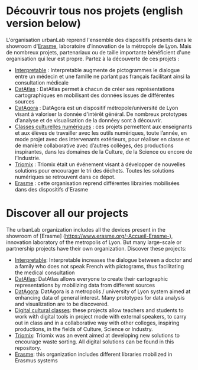 # Découvrir tous nos projets (english version below) 
L'organisation urbanLab reprend l'ensemble des dispositifs présents dans le showroom d'[Erasme](https://www.erasme.org/-Accueil-Erasme-), laboratoire d'innovation de la métropole de Lyon. 
Mais de nombreux projets, partenariaux ou de taille importante bénéficient d'une organisation qui leur est propre. 
Partez à la découverte de ces projets : 

* [Interpretable](https://github.com/interpretable) : Interpretable augmente de pictogrammes le dialogue entre un médecin et une famille ne parlant pas français facilitant ainsi la consultation médicale
* [DatAtlas](https://github.com/datatlas-erasme/)  : DatAtlas permet à chacun de créer ses représentations cartographiques en mobilisant des données issues de différentes sources
* [DatAgora](https://github.com/datagora-erasme) : DatAgora est un dispositif métropole/université de Lyon visant à valoriser la donnée d'intérêt général. De nombreux prototypes d'analyse et de visualisation de la donnéey sont à découvrir. 
* [Classes culturelles numériques](https://github.com/ccnum) : ces projets permettent aux enseignants et aux élèves de travailler avec les outils numériques, toute l’année, en mode projet avec des intervenants extérieurs, pour réaliser en classe et de manière collaborative avec d’autres collèges, des productions inspirantes, dans les domaines de la Culture, de la Science ou encore de l’Industrie.
* [Triomix](https://github.com/triomix/) : Triomix était un événement visant à développer de nouvelles solutions pour encourager le tri des déchets. Toutes les solutions numériques se retrouvent dans ce dépot. 
* [Erasme](https://github.com/erasme) : cette organisation reprend différentes librairies mobilisées dans des dispositifs d'Erasme


# Discover all our projects 
The urbanLab organization includes all the devices present in the showroom of [Erasme] (https://www.erasme.org/-Accueil-Erasme-), innovation laboratory of the metropolis of Lyon.
But many large-scale or partnership projects have their own organization.
Discover these projects:

* [Interpretable](https://github.com/interpretable): Interpretable increases the dialogue between a doctor and a family who does not speak French with pictograms, thus facilitating the medical consultation
* [DatAtlas](https://github.com/datatlas-erasme/): DatAtlas allows everyone to create their cartographic representations by mobilizing data from different sources
* [DatAgora](https://github.com/datagora-erasme): DatAgora is a metropolis / university of Lyon system aimed at enhancing data of general interest. Many prototypes for data analysis and visualization are to be discovered.
* [Digital cultural classes](https://github.com/ccnum): these projects allow teachers and students to work with digital tools in project mode with external speakers, to carry out in class and in a collaborative way with other colleges, inspiring productions, in the fields of Culture, Science or Industry.
* [Triomix](https://github.com/triomix/): Triomix was an event aimed at developing new solutions to encourage waste sorting. All digital solutions can be found in this repository.
* [Erasme](https://github.com/erasme): this organization includes different libraries mobilized in Erasmus systems
